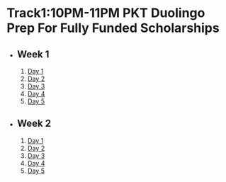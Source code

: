 # Track1:10PM-11PM PKT Duolingo Prep For Fully Funded Scholarships

- ## Week 1

   1. [Day 1](https://www.facebook.com/iCodeguru/videos/845309277687012)
   2. [Day 2](https://www.facebook.com/iCodeguru/videos/1175611260211297)
   3. [Day 3](https://www.facebook.com/iCodeguru/videos/554679840346790)
   4. [Day 4](https://www.facebook.com/iCodeguru/videos/557512030183975)
   5. [Day 5](https://www.facebook.com/iCodeguru/videos/871526995073766)

- ## Week 2

   1. [Day 1](https://www.facebook.com/iCodeguru/videos/1260386841944293)
   2. [Day 2](https://www.facebook.com/iCodeguru/videos/562119266499915)
   3. [Day 3]()
   4. [Day 4](https://www.facebook.com/iCodeguru/videos/1314483009534647)
   5. [Day 5](https://www.facebook.com/iCodeguru/videos/1046532227019500)

<!-- - ## Week 

   1. [Day 1](https://www.facebook.com/iCodeguru/videos/540886495339323)
   2. [Day 2](https://www.facebook.com/iCodeguru/videos/1099260668443281)
   3. [Day 3](https://www.facebook.com/iCodeguru/videos/521278020721187)
   4. [Day 4]()
   5. [Day 5]() -->

<!-- - ## Week 

   1. [Day 1]()
   2. [Day 2]()
   3. [Day 3]()
   4. [Day 4]()
   5. [Day 5]() -->